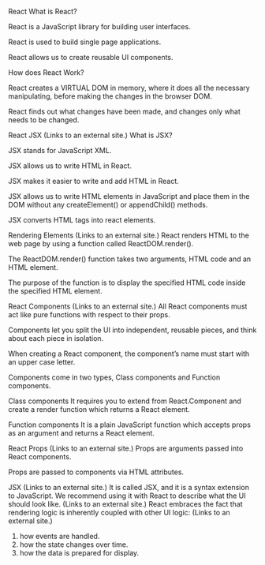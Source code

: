 >

React
What is React?

React is a JavaScript library for building user interfaces.

React is used to build single page applications.

React allows us to create reusable UI components.

How does React Work?

React creates a VIRTUAL DOM in memory, where it does all the necessary manipulating, before making the changes in the browser DOM.

React finds out what changes have been made, and changes only what needs to be changed.

React JSX (Links to an external site.)
What is JSX?

JSX stands for JavaScript XML.

JSX allows us to write HTML in React.

JSX makes it easier to write and add HTML in React.

JSX allows us to write HTML elements in JavaScript and place them in the DOM without any createElement() or appendChild() methods.

JSX converts HTML tags into react elements.

Rendering Elements (Links to an external site.)
React renders HTML to the web page by using a function called ReactDOM.render().

The ReactDOM.render() function takes two arguments, HTML code and an HTML element.

The purpose of the function is to display the specified HTML code inside the specified HTML element.

React Components (Links to an external site.)
All React components must act like pure functions with respect to their props.

Components let you split the UI into independent, reusable pieces, and think about each piece in isolation.

When creating a React component, the component’s name must start with an upper case letter.

Components come in two types, Class components and Function components.

Class components
It requires you to extend from React.Component and create a render function which returns a React element.

Function components
It is a plain JavaScript function which accepts props as an argument and returns a React element.

React Props (Links to an external site.)
Props are arguments passed into React components.

Props are passed to components via HTML attributes.

JSX (Links to an external site.)
It is called JSX, and it is a syntax extension to JavaScript. We recommend using it with React to describe what the UI should look like. (Links to an external site.)
React embraces the fact that rendering logic is inherently coupled with other UI logic: (Links to an external site.)
1. how events are handled.
2. how the state changes over time.
3. how the data is prepared for display.